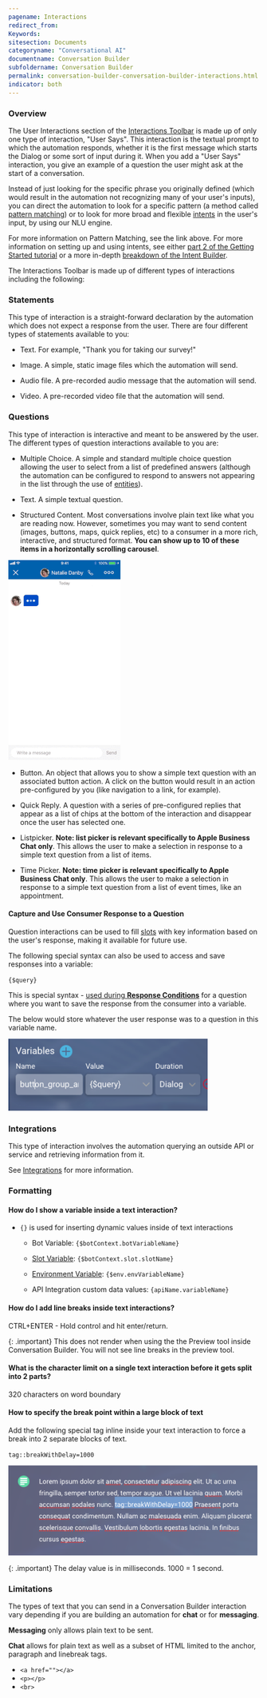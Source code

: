 ```yaml
---
pagename: Interactions
redirect_from:
Keywords:
sitesection: Documents
categoryname: "Conversational AI"
documentname: Conversation Builder
subfoldername: Conversation Builder
permalink: conversation-builder-conversation-builder-interactions.html
indicator: both
---
```


### Overview

The User Interactions section of the [Interactions Toolbar](conversation-builder-conversation-builder-overview.html#the-interactions-toolbar) is made up of only one type of interaction, "User Says". This interaction is the textual prompt to which the automation responds, whether it is the first message which starts the Dialog or some sort of input during it. When you add a "User Says" interaction, you give an example of a question the user might ask at the start of a conversation.

Instead of just looking for the specific phrase you originally defined (which would result in the automation not recognizing many of your user's inputs), you can direct the automation to look for a specific pattern (a method called [pattern matching](conversation-builder-conversation-builder-interaction-details.html#pattern-matching)) or to look for more broad and flexible [intents](conversation-builder-intent-builder-overview.html) in the user's input, by using our NLU engine.

For more information on Pattern Matching, see the link above. For more information on setting up and using intents, see either [part 2 of the Getting Started tutorial](conversation-builder-getting-started-2-intents.html) or a more in-depth [breakdown of the Intent Builder](conversation-builder-intent-builder-overview.html).

The Interactions Toolbar is made up of different types of interactions including the following:

### Statements 

This type of interaction is a straight-forward declaration by the automation which does not expect a response from the user. There are four different types of statements available to you:

  * Text. For example, "Thank you for taking our survey!"

  * Image. A simple, static image files which the automation will send.

  * Audio file. A pre-recorded audio message that the automation will send.

  * Video. A pre-recorded video file that the automation will send.

### Questions

This type of interaction is interactive and meant to be answered by the user. The different types of question interactions available to you are:

  * Multiple Choice. A simple and standard multiple choice question allowing the user to select from a list of predefined answers (although the automation can be configured to respond to answers not appearing in the list through the use of [entities](conversation-builder-intent-builder-entities.html)).

  * Text. A simple textual question.

  * Structured Content. Most conversations involve plain text like what you are reading now. However, sometimes you may want to send content (images, buttons, maps, quick replies, etc) to a consumer in a more rich, interactive, and structured format. **You can show up to 10 of these items in a horizontally scrolling carousel**.

  ![Carousel](img/carousel.gif)

  * Button. An object that allows you to show a simple text question with an associated button action. A click on the button would result in an action pre-configured by you (like navigation to a link, for example).

  * Quick Reply. A question with a series of pre-configured replies that appear as a list of chips at the bottom of the interaction and disappear once the user has selected one.

  * Listpicker. **Note: list picker is relevant specifically to Apple Business Chat only**. This allows the user to make a selection in response to a simple text question from a list of items.

  * Time Picker. **Note: time picker is relevant specifically to Apple Business Chat only**. This allows the user to make a selection in response to a simple text question from a list of event times, like an appointment.

#### Capture and Use Consumer Response to a Question 

Question interactions can be used to fill [slots](conversation-builder-conversation-builder-slots-variables.html#slots) with key information based on the user's response, making it available for future use.

The following special syntax can also be used to access and save responses into a variable: 

`{$query}`

This is special syntax - [used during **Response Conditions**](conversation-builder-conversation-builder-interaction-details.html#next-actions-variables) for a question where you want to save the response from the consumer into a variable.

The below would store whatever the user response was to a question in this variable name.

<img class="fancyimage" width="400" src="img/ConvoBuilder/bestPractices/tips_image_7.png">

### Integrations

This type of interaction involves the automation querying an outside API or service and retrieving information from it. 

See [Integrations](conversation-builder-conversation-builder-integrations.html) for more information.

### Formatting

#### How do I show a variable inside a text interaction?

* `{}` is used for inserting dynamic values inside of text interactions

  * Bot Variable: `{$botContext.botVariableName}`

  * [Slot Variable](conversation-builder-conversation-builder-conditions.html): `{$botContext.slot.slotName}`

  * [Environment Variable](conversation-builder-best-practices-using-environment-variables.html): `{$env.envVariableName}`

  * API Integration custom data values: `{apiName.variableName}`

#### How do I add line breaks inside text interactions?

CTRL+ENTER - Hold control and hit enter/return.

{: .important}
This does not render when using the the Preview tool inside Conversation Builder. You will not see line breaks in the preview tool.

#### What is the character limit on a single text interaction before it gets split into 2 parts?

320 characters on word boundary

#### How to specify the break point within a large block of text

Add the following special tag inline inside your text interaction to force a break into 2 separate blocks of text.

`tag::breakWithDelay=1000`

<img class="fancyimage" width="500" src="img/ConvoBuilder/bestPractices/tips_image_8.png">

{: .important}
The delay value is in milliseconds. 1000 = 1 second.

### Limitations

The types of text that you can send in a Conversation Builder interaction vary depending if you are building an automation for **chat** or for **messaging**.

**Messaging** only allows plain text to be sent.

**Chat** allows for plain text as well as a subset of HTML limited to the anchor, paragraph and linebreak tags.

* `<a href=""></a>`
* `<p></p>`
* `<br>`
